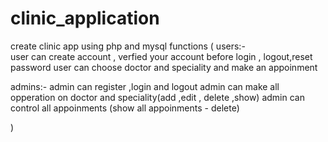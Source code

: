 # clinic_application
create clinic app using php and mysql
functions ( 
users:-  
user can create account , verfied your account before login , logout,reset password 
user can choose doctor and speciality and make an appoinment   

admins:- 
admin can register ,login and logout 
admin can make all opperation on doctor and speciality(add ,edit , delete ,show)
admin can control all appoinments (show all appoinments - delete)


)
